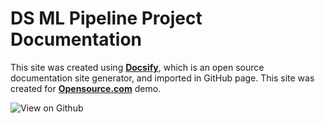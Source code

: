 # DS ML Pipeline Project Documentation

This site was created using [**Docsify**](https://docsify.js.org), which is an open source documentation site generator, and imported in GitHub page. This site was created for [**Opensource.com**](https://opensource.com) demo.

![View on Github](https://github.com/Research-IIC/ds-pipeline-func-complete)

